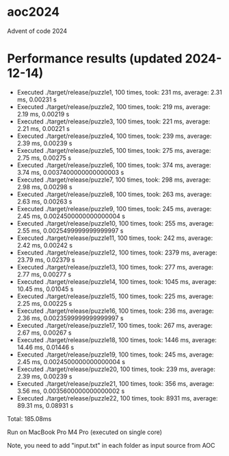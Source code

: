 # aoc2024
Advent of code 2024

# Performance results (updated 2024-12-14)

- Executed ./target/release/puzzle1, 100 times, took: 231 ms, average: 2.31 ms, 0.00231 s
- Executed ./target/release/puzzle2, 100 times, took: 219 ms, average: 2.19 ms, 0.00219 s
- Executed ./target/release/puzzle3, 100 times, took: 221 ms, average: 2.21 ms, 0.00221 s
- Executed ./target/release/puzzle4, 100 times, took: 239 ms, average: 2.39 ms, 0.00239 s
- Executed ./target/release/puzzle5, 100 times, took: 275 ms, average: 2.75 ms, 0.00275 s
- Executed ./target/release/puzzle6, 100 times, took: 374 ms, average: 3.74 ms, 0.0037400000000000003 s
- Executed ./target/release/puzzle7, 100 times, took: 298 ms, average: 2.98 ms, 0.00298 s
- Executed ./target/release/puzzle8, 100 times, took: 263 ms, average: 2.63 ms, 0.00263 s
- Executed ./target/release/puzzle9, 100 times, took: 245 ms, average: 2.45 ms, 0.0024500000000000004 s
- Executed ./target/release/puzzle10, 100 times, took: 255 ms, average: 2.55 ms, 0.0025499999999999997 s
- Executed ./target/release/puzzle11, 100 times, took: 242 ms, average: 2.42 ms, 0.00242 s
- Executed ./target/release/puzzle12, 100 times, took: 2379 ms, average: 23.79 ms, 0.02379 s
- Executed ./target/release/puzzle13, 100 times, took: 277 ms, average: 2.77 ms, 0.00277 s
- Executed ./target/release/puzzle14, 100 times, took: 1045 ms, average: 10.45 ms, 0.01045 s
- Executed ./target/release/puzzle15, 100 times, took: 225 ms, average: 2.25 ms, 0.00225 s
- Executed ./target/release/puzzle16, 100 times, took: 236 ms, average: 2.36 ms, 0.0023599999999999997 s
- Executed ./target/release/puzzle17, 100 times, took: 267 ms, average: 2.67 ms, 0.00267 s
- Executed ./target/release/puzzle18, 100 times, took: 1446 ms, average: 14.46 ms, 0.01446 s
- Executed ./target/release/puzzle19, 100 times, took: 245 ms, average: 2.45 ms, 0.0024500000000000004 s
- Executed ./target/release/puzzle20, 100 times, took: 239 ms, average: 2.39 ms, 0.00239 s
- Executed ./target/release/puzzle21, 100 times, took: 356 ms, average: 3.56 ms, 0.0035600000000000002 s
- Executed ./target/release/puzzle22, 100 times, took: 8931 ms, average: 89.31 ms, 0.08931 s

Total: 185.08ms



Run on MacBook Pro M4 Pro (executed on single core)

Note, you need to add "input.txt" in each folder as input source from AOC
